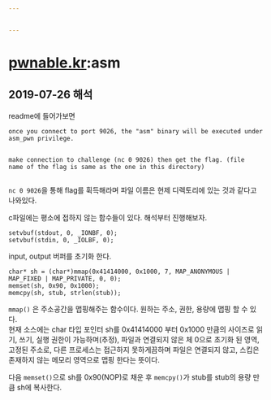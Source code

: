 ```yaml
---


---
```


<h1 id="pwnable.krasm"><a href="http://pwnable.kr">pwnable.kr</a>:asm</h1>
<h2 id="해석">2019-07-26 해석</h2>
<p>readme에 들어가보면</p>
<pre><code>once you connect to port 9026, the "asm" binary will be executed under asm_pwn privilege.

make connection to challenge (nc 0 9026) then get the flag. (file name of the flag is same as the one in this directory)
</code></pre>
<p><code>nc 0 9026</code>을 통해 flag를 휙득해라며 파일 이름은 현제 디렉토리에 있는 것과 같다고 나와있다.</p>
<p>c파일에는 평소에 접하지 않는 함수들이 있다. 해석부터 진행해보자.</p>
<pre><code>setvbuf(stdout, 0, _IONBF, 0);
setvbuf(stdin, 0, _IOLBF, 0);
</code></pre>
<p>input, output 버퍼를 초기화 한다.</p>
<pre><code>char* sh = (char*)mmap(0x41414000, 0x1000, 7, MAP_ANONYMOUS | MAP_FIXED | MAP_PRIVATE, 0, 0);
memset(sh, 0x90, 0x1000);
memcpy(sh, stub, strlen(stub));
</code></pre>
<p><code>mmap()</code> 은 주소공간을 맵핑해주는 함수이다. 원하는 주소, 권한, 용량에 맵핑 할 수 있다.<br>
현재 소스에는 char 타입 포인터 sh를 0x41414000 부터 0x1000 만큼의 사이즈로 읽기, 쓰기, 실행 권한이 가능하며(추정), 파일과 연결되지 않은 체 0으로 초기화 된 영역, 고정된 주소로, 다른 프로세스는 접근하지 못하게끔하며 파일은 연결되지 않고, 스킵은 존재하지 않는 메모리 영역으로 맵핑 한다는 뜻이다.</p>
<p>다음 <code>memset()</code>으로 sh를 0x90(NOP)로 채운 후 <code>memcpy()</code>가 stub를 stub의 용량 만큼 sh에 복사한다.</p>

